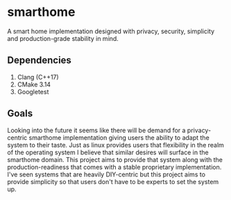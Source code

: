 # smarthome
A smart home implementation designed with privacy, security, simplicity and production-grade stability in mind.

## Dependencies
1. Clang (C++17)
1. CMake 3.14
1. Googletest

## Goals
Looking into the future it seems like there will be demand for a privacy-centric smarthome implementation
giving users the ability to adapt the system to their taste. Just as linux provides users that flexibility
in the realm of the operating system I believe that similar desires will surface in the smarthome domain.
This project aims to provide that system along with the production-readiness that comes with a stable
proprietary implementation. I've seen systems that are heavily DIY-centric but this project aims to provide
simplicity so that users don't have to be experts to set the system up.
